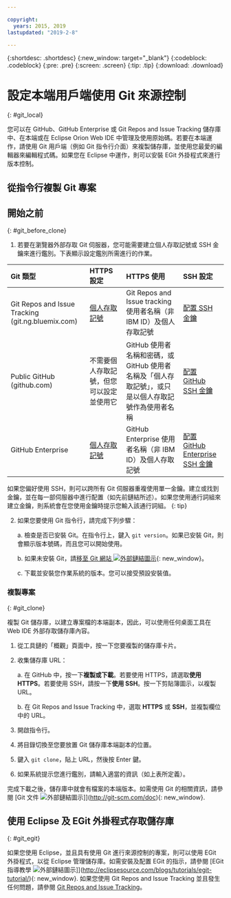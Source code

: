 ```yaml
---

copyright:
  years: 2015, 2019
lastupdated: "2019-2-8"

---
```


{:shortdesc: .shortdesc}
{:new_window: target="_blank"}
{:codeblock: .codeblock}
{:pre: .pre}
{:screen: .screen}
{:tip: .tip}
{:download: .download}

# 設定本端用戶端使用 Git 來源控制
{: #git_local}


您可以在 GitHub、GitHub Enterprise 或 Git Repos and Issue Tracking 儲存庫中、在本端或在 Eclipse Orion Web IDE 中管理及使用原始碼。若要在本端運作，請使用 Git 用戶端（例如 Git 指令行介面）來複製儲存庫，並使用您最愛的編輯器來編輯程式碼。如果您在 Eclipse 中運作，則可以安裝 EGit 外掛程式來進行版本控制。

## 從指令行複製 Git 專案


## 開始之前
{: #git_before_clone}

1. 若要在瀏覽器外部存取 Git 伺服器，您可能需要建立個人存取記號或 SSH 金鑰來進行鑑別。下表顯示設定鑑別所需進行的作業。

|Git 類型  |HTTPS 設定 |HTTPS 使用 |SSH 設定 |
|:-----------|:-------------|:------------|:-------------|
|Git Repos and Issue Tracking (git.ng.bluemix.com) |[個人存取記號](/docs/services/ContinuousDelivery?topic=ContinuousDelivery-git_working#git_authentication) |Git Repos and Issue tracking 使用者名稱（非 IBM ID）及個人存取記號 |[配置 SSH 金鑰](/docs/services/ContinuousDelivery?topic=ContinuousDelivery-git_working#git_authentication) |
| Public GitHub (github.com) |不需要個人存取記號，但您可以設定並使用它 |GitHub 使用者名稱和密碼，或 GitHub 使用者名稱及「個人存取記號」，或只是以個人存取記號作為使用者名稱 |[配置 GitHub SSH 金鑰](https://help.github.com/articles/generating-a-new-ssh-key-and-adding-it-to-the-ssh-agent/) |
|GitHub Enterprise |[個人存取記號](/docs/services/ghededicated?topic=ghededicated-gheded_getting_started#ghe_auth) |GitHub Enterprise 使用者名稱（非 IBM ID）及個人存取記號 |[配置 GitHub Enterprise SSH 金鑰](/docs/services/ghededicated?topic=ghededicated-gheded_getting_started#ghe_auth) |

如果您偏好使用 SSH，則可以跨所有 Git 伺服器重複使用單一金鑰。建立或找到金鑰，並在每一部伺服器中進行配置（如先前鏈結所述）。如果您使用通行詞組來建立金鑰，則系統會在您使用金鑰時提示您輸入該通行詞組。
{: tip}

2. 如果您要使用 Git 指令行，請完成下列步驟：

    a. 檢查是否已安裝 Git。在指令行上，鍵入 `git version`。如果已安裝 Git，則會顯示版本號碼，而且您可以開始使用。

    b. 如果未安裝 Git，請[移至 Git 網站 ![外部鏈結圖示](../../icons/launch-glyph.svg "外部鏈結圖示")](http://git-scm.com/downloads){: new_window}。

    c. 下載並安裝您作業系統的版本。您可以接受預設安裝值。


### 複製專案
{: #git_clone}

複製 Git 儲存庫，以建立專案檔的本端副本，因此，可以使用任何桌面工具在 Web IDE 外部存取儲存庫內容。

1. 從工具鏈的「概觀」頁面中，按一下您要複製的儲存庫卡片。

2. 收集儲存庫 URL：

   a. 在 GitHub 中，按一下**複製或下載**。若要使用 HTTPS，請選取**使用 HTTPS**。若要使用 SSH，請按一下**使用 SSH**。按一下剪貼簿圖示，以複製 URL。

   b. 在 Git Repos and Issue Tracking 中，選取 **HTTPS** 或 **SSH**，並複製欄位中的 URL。

3. 開啟指令行。

4. 將目錄切換至您要放置 Git 儲存庫本端副本的位置。

5. 鍵入 `git clone`，貼上 URL，然後按 Enter 鍵。

6. 如果系統提示您進行鑑別，請輸入適當的資訊（如上表所定義）。


完成下載之後，儲存庫中就會有檔案的本端版本。如需使用 Git 的相關資訊，請參閱 [Git 文件 ![外部鏈結圖示](../../icons/launch-glyph.svg "外部鏈結圖示")]](http://git-scm.com/doc){: new_window}.


## 使用 Eclipse 及 EGit 外掛程式存取儲存庫
{: #git_egit}

如果您使用 Eclipse，並且具有使用 Git 進行來源控制的專案，則可以使用 EGit 外掛程式，以從 Eclipse 管理儲存庫。如需安裝及配置 EGit 的指示，請參閱 [EGit 指導教學 ![外部鏈結圖示](../../icons/launch-glyph.svg "外部鏈結圖示")]](http://eclipsesource.com/blogs/tutorials/egit-tutorial/){: new_window}.
如果您使用 Git Repos and Issue Tracking 並且發生任何問題，請參閱 [Git Repos and Issue Tracking](/docs/services/ContinuousDelivery?topic=ContinuousDelivery-git_working#git_local)。
